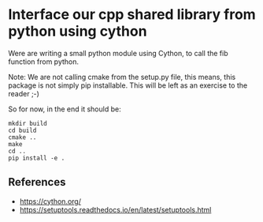 # Interface our cpp shared library from python using cython

Were are writing a small python module using Cython,
to call the fib function from python.

Note: We are not calling cmake from the setup.py file,
this means, this package is not simply pip installable.
This will be left as an exercise to the reader ;-)

So for now, in the end it should be:
```
mkdir build
cd build
cmake ..
make
cd ..
pip install -e .
```

## References

* https://cython.org/
* https://setuptools.readthedocs.io/en/latest/setuptools.html
